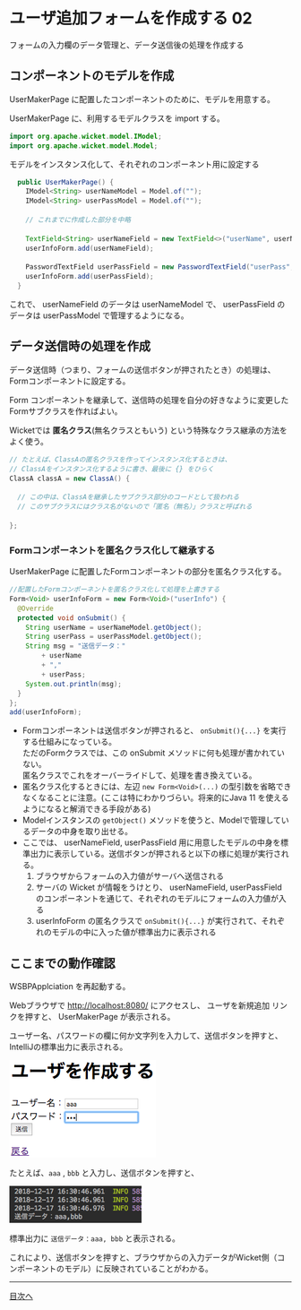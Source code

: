 # ユーザ追加フォームを作成する 02

フォームの入力欄のデータ管理と、データ送信後の処理を作成する

## コンポーネントのモデルを作成

UserMakerPage に配置したコンポーネントのために、モデルを用意する。

UserMakerPage に、利用するモデルクラスを import する。

```java
import org.apache.wicket.model.IModel;
import org.apache.wicket.model.Model;
```

モデルをインスタンス化して、それぞれのコンポーネント用に設定する

```java
  public UserMakerPage() {
    IModel<String> userNameModel = Model.of("");
    IModel<String> userPassModel = Model.of("");
    
    // これまでに作成した部分を中略
    
    TextField<String> userNameField = new TextField<>("userName", userNameModel);
    userInfoForm.add(userNameField);
    
    PasswordTextField userPassField = new PasswordTextField("userPass", userPassModel);
    userInfoForm.add(userPassField);
  }
```

これで、 userNameField のデータは userNameModel で、 userPassField のデータは userPassModel で管理するようになる。

## データ送信時の処理を作成

データ送信時（つまり、フォームの送信ボタンが押されたとき）の処理は、Formコンポーネントに設定する。

Form コンポーネントを継承して、送信時の処理を自分の好きなように変更したFormサブクラスを作ればよい。

Wicketでは **匿名クラス**(無名クラスともいう) という特殊なクラス継承の方法をよく使う。

```java
// たとえば、ClassAの匿名クラスを作ってインスタンス化するときは、
// ClassAをインスタンス化するように書き、最後に {} をひらく
ClassA classA = new ClassA() {
  
  // この中は、ClassAを継承したサブクラス部分のコードとして扱われる
  // このサブクラスにはクラス名がないので「匿名（無名）」クラスと呼ばれる
  
};
```

### Formコンポーネントを匿名クラス化して継承する


UserMakerPage に配置したFormコンポーネントの部分を匿名クラス化する。

```java
//配置したFormコンポーネントを匿名クラス化して処理を上書きする
Form<Void> userInfoForm = new Form<Void>("userInfo") {
  @Override
  protected void onSubmit() {
    String userName = userNameModel.getObject();
	String userPass = userPassModel.getObject();
	String msg = "送信データ："
        + userName
        + ","
        + userPass;
    System.out.println(msg);
  }
};
add(userInfoForm);
```

- Formコンポーネントは送信ボタンが押されると、 `onSubmit(){...}` を実行する仕組みになっている。<br>ただのFormクラスでは、この onSubmit メソッドに何も処理が書かれていない。<br>匿名クラスでこれをオーバーライドして、処理を書き換えている。
- 匿名クラス化するときには、左辺 `new Form<Void>(...)` の型引数を省略できなくなることに注意。(ここは特にわかりづらい。将来的にJava 11 を使えるようになると解消できる手段がある)
- Modelインスタンスの `getObject()` メソッドを使うと、Modelで管理しているデータの中身を取り出せる。
- ここでは、 userNameField, userPassField 用に用意したモデルの中身を標準出力に表示している。送信ボタンが押されると以下の様に処理が実行される。
    1. ブラウザからフォームの入力値がサーバへ送信される
    1. サーバの Wicket が情報をうけとり、 userNameField, userPassField のコンポーネントを通じて、それぞれのモデルにフォームの入力値が入る
    1. userInfoForm の匿名クラスで `onSubmit(){...}` が実行されて、それぞれのモデルの中に入った値が標準出力に表示される

## ここまでの動作確認

WSBPApplciation を再起動する。

Webブラウザで [http://localhost:8080/](http://localhost:8080/) にアクセスし、 ユーザを新規追加 リンクを押すと、 UserMakerPage が表示される。

ユーザー名、パスワードの欄に何か文字列を入力して、送信ボタンを押すと、IntelliJの標準出力に表示される。

![入力例](./fig02a.png)

たとえば、`aaa` , `bbb` と入力し、送信ボタンを押すと、

![出力例](./fig02b.png)

標準出力に `送信データ：aaa, bbb` と表示される。

これにより、送信ボタンを押すと、ブラウザからの入力データがWicket側（コンポーネントのモデル）に反映されていることがわかる。

----

[目次へ](../../README.md) 


